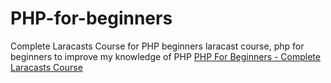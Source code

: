 # PHP-for-beginners
 Complete Laracasts Course for PHP beginners
 laracast course, php for beginners to improve my knowledge of PHP
[PHP For Beginners - Complete Laracasts Course](https://www.youtube.com/watch?v=fw5ObX8P6as)
